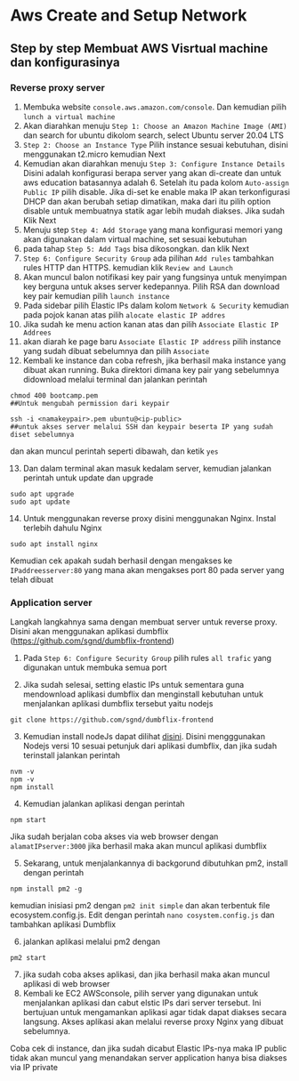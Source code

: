 # Aws Create and Setup Network

## Step by step Membuat AWS Visrtual machine dan konfigurasinya

### Reverse proxy server

1. Membuka website `console.aws.amazon.com/console`. Dan kemudian pilih `lunch a virtual machine`
2. Akan diarahkan menuju `Step 1: Choose an Amazon Machine Image (AMI)` dan search for ubuntu dikolom search, select Ubuntu server 20.04 LTS
3. `Step 2: Choose an Instance Type` Pilih instance sesuai kebutuhan, disini menggunakan t2.micro kemudian Next
4. Kemudian akan diarahkan menuju `Step 3: Configure Instance Details` Disini adalah konfigurasi berapa server yang akan di-create dan untuk aws education batasannya adalah 6. Setelah itu pada kolom `Auto-assign Public IP` pilih disable. Jika di-set ke enable maka IP akan terkonfigurasi DHCP dan akan berubah setiap dimatikan, maka dari itu pilih option disable untuk membuatnya statik agar lebih mudah diakses. Jika sudah Klik Next
5. Menuju step `Step 4: Add Storage` yang mana konfigurasi memori yang akan digunakan dalam virtual machine, set sesuai kebutuhan
6. pada tahap `Step 5: Add Tags` bisa dikosongkan. dan klik Next
7. `Step 6: Configure Security Group` ada pilihan `Add rules` tambahkan rules HTTP dan HTTPS. kemudian klik `Review and Launch`
8. Akan muncul balon notifikasi key pair yang fungsinya untuk menyimpan key berguna untuk akses server kedepannya. Pilih RSA dan download key pair kemudian pilih `launch instance`
9. Pada sidebar pilih Elastic IPs dalam kolom `Network & Security` kemudian pada pojok kanan atas pilih `alocate elastic IP addres`
10. Jika sudah ke menu action kanan atas dan pilih `Associate Elastic IP Addrees`
11. akan diarah ke page baru `Associate Elastic IP address` pilih instance yang sudah dibuat sebelumnya dan pilih `Associate`
12. Kembali ke instance dan coba refresh, jika berhasil maka instance yang dibuat akan running. Buka direktori dimana key pair yang sebelumnya didownload melalui terminal dan jalankan perintah 
```
chmod 400 bootcamp.pem 
##Untuk mengubah permission dari keypair

ssh -i <namakeypair>.pem ubuntu@<ip-public> 
##untuk akses server melalui SSH dan keypair beserta IP yang sudah diset sebelumnya
```
dan akan muncul perintah seperti dibawah, dan ketik `yes`

13. Dan dalam terminal akan masuk kedalam server, kemudian jalankan perintah untuk update dan upgrade
```
sudo apt upgrade
sudo apt update
```
14. Untuk menggunakan reverse proxy disini menggunakan Nginx. Instal terlebih dahulu Nginx
```
sudo apt install nginx
```
Kemudian cek apakah sudah berhasil dengan mengakses ke `IPaddreesserver:80` yang mana akan mengakses port 80 pada server yang telah dibuat

### Application server
Langkah langkahnya sama dengan membuat server untuk reverse proxy. Disini akan menggunakan aplikasi dumbflix (https://github.com/sgnd/dumbflix-frontend)

1. Pada `Step 6: Configure Security Group` pilih rules `all trafic` yang digunakan untuk membuka semua port

2. Jika sudah selesai, setting elastic IPs untuk sementara guna mendownload aplikasi dumbflix dan menginstall kebutuhan untuk menjalankan aplikasi dumbflix tersebut yaitu nodejs
```
git clone https://github.com/sgnd/dumbflix-frontend
```
3. Kemudian install nodeJs dapat dilihat [disini](https://github.com/rifaicham/dumbways-report/blob/main/week-4/README.md#node-js). Disini mengggunakan Nodejs versi 10 sesuai petunjuk dari aplikasi dumbflix, dan jika sudah terinstall jalankan perintah
```
nvm -v
npm -v
npm install
```
4. Kemudian jalankan aplikasi dengan perintah 
```
npm start
```
Jika sudah berjalan coba akses via web browser dengan `alamatIPserver:3000` jika berhasil maka akan muncul aplikasi dumbflix

5. Sekarang, untuk menjalankannya di backgorund dibutuhkan pm2, install dengan perintah
```
npm install pm2 -g
```
kemudian inisiasi pm2 dengan `pm2 init simple` dan akan terbentuk file ecosystem.config.js. Edit dengan perintah `nano cosystem.config.js` dan tambahkan aplikasi Dumbflix

6. jalankan aplikasi melalui pm2 dengan 
```
pm2 start
```
7. jika sudah coba akses aplikasi, dan jika berhasil maka akan muncul aplikasi di web browser
8. Kembali ke EC2 AWSconsole, pilih server yang digunakan untuk menjalankan aplikasi dan cabut elstic IPs dari server tersebut. Ini bertujuan untuk mengamankan aplikasi agar tidak dapat diakses secara langsung. Akses aplikasi akan melalui reverse proxy Nginx yang dibuat sebelumnya. 

Coba cek di instance, dan jika sudah dicabut Elastic IPs-nya maka IP public tidak akan muncul yang menandakan server application hanya bisa diakses via IP private

